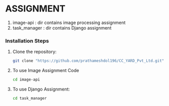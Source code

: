 # ASSIGNMENT 

1. image-api : dir contains image processing assignment
2. task_manager : dir contains Django assignment 

### Installation Steps
1. Clone the repository:
   ```bash
   git clone "https://github.com/prathameshdol196/CC_YARD_Pvt_Ltd.git"
   ```
2. To use Image Assignment Code 
    ```bash
   cd image-api
    ```
3. To use Django Assignment:
    ```bash
   cd task_manager
    ```